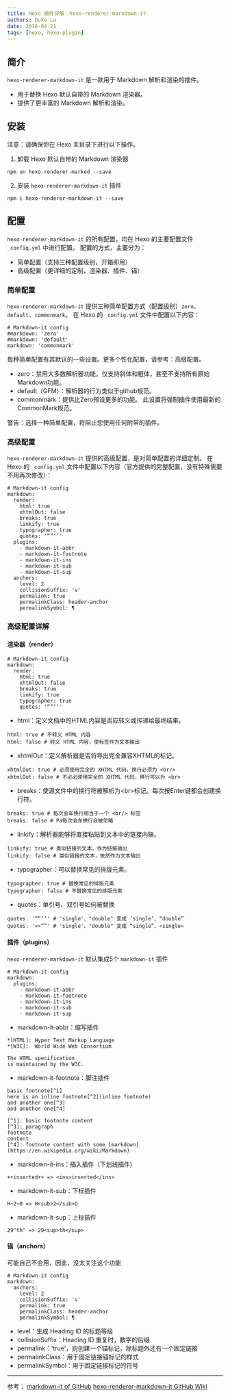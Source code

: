 ```yaml
---
title: Hexo 插件详解：hexo-renderer-markdown-it
authors: Duke Lu
date: 2018-04-21
tags: [hexo, hexo-plugin]
---
```


## 简介
`hexo-renderer-markdown-it` 是一款用于 Markdown 解析和渲染的插件。
- 用于替换 Hexo 默认自带的 Markdown 渲染器。
- 提供了更丰富的 Markdown 解析和渲染。

<!--truncate--> 

## 安装
注意：请确保你在 Hexo 主目录下进行以下操作。
1. 卸载 Hexo 默认自带的 Markdown 渲染器
```
npm un hexo-renderer-marked --save
```
2. 安装 `hexo-renderer-markdown-it` 插件
```
npm i hexo-renderer-markdown-it --save
```

## 配置
`hexo-renderer-markdown-it` 的所有配置，均在 Hexo 的主要配置文件 `_config.yml` 中进行配置。
配置的方式，主要分为：
- 简单配置（支持三种配置级别，开箱即用）
- 高级配置（更详细的定制，渲染器、插件、锚）

### 简单配置
`hexo-renderer-markdown-it` 提供三种简单配置方式（配置级别）`zero`、`default`、`commonmark`。
在 Hexo 的 `_config.yml` 文件中配置以下内容：
```
# Markdown-it config
#markdown: 'zero'
#markdown: 'default'
markdown: 'commonmark'
```
每种简单配置有其默认的一些设置。更多个性化配置，请参考：高级配置。
- zero：禁用大多数解析器功能。仅支持斜体和粗体，甚至不支持所有原始Markdown功能。
- default（GFM）：解析器的行为类似于github规范。
- commonmark：提供比Zero预设更多的功能。 此设置将强制插件使用最新的CommonMark规范。

警告：选择一种简单配置，将阻止您使用任何附带的插件。

### 高级配置
`hexo-renderer-markdown-it` 提供的高级配置，是对简单配置的详细定制。
在 Hexo 的 `_config.yml` 文件中配置以下内容（官方提供的完整配置，没有特殊需要不用再次修改）：
```
# Markdown-it config
markdown:
  render:
    html: true
    xhtmlOut: false
    breaks: true
    linkify: true
    typographer: true
    quotes: '“”‘’'
  plugins:
    - markdown-it-abbr
    - markdown-it-footnote
    - markdown-it-ins
    - markdown-it-sub
    - markdown-it-sup
  anchors:
    level: 2
    collisionSuffix: 'v'
    permalink: true
    permalinkClass: header-anchor
    permalinkSymbol: ¶
```

### 高级配置详解
#### 渲染器（render）
```
# Markdown-it config
markdown:
  render:
    html: true
    xhtmlOut: false
    breaks: true
    linkify: true
    typographer: true
    quotes: '“”‘’'
```
- html：定义文档中的HTML内容是否应转义或传递给最终结果。
```
html: true # 不转义 HTML 内容
html: false # 转义 HTML 内容，使标签作为文本输出
```

- xhtmlOut：定义解析器是否将导出完全兼容XHTML的标记。
```
xhtmlOut: true # 必须使用完全的 XHTML 代码，换行必须为 <br/>
xhtmlOut: false # 不必必使用完全的 XHTML 代码，换行可以为 <br>
```
- breaks：使源文件中的换行符被解析为&lt;br&gt;标记。每次按Enter键都会创建换行符。
```
breaks: true # 每次会车换行相当于一个 <br/> 标签
breaks: false # Pa每次会车换行会被忽略
```
- linkify：解析器能够将直接粘贴到文本中的链接内联。
```
linkify: true # 类似链接的文本，作为链接输出
linkify: false # 类似链接的文本，依然作为文本输出
```
- typographer：可以替换常见的排版元素。
```
typographer: true # 替换常见的排版元素
typographer: false # 不替换常见的排版元素
```
- quotes：单引号、双引号如何被替换
```
quotes: '“”‘’' # 'single'、"double" 变成 ‘single’、“double”
quotes: '«»“”' # 'single'、"double" 变成 “single”、«single»
```

#### 插件（plugins）
`hexo-renderer-markdown-it` 默认集成5个 `markdown-it` 插件
```
# Markdown-it config
markdown:
  plugins:
    - markdown-it-abbr
    - markdown-it-footnote
    - markdown-it-ins
    - markdown-it-sub
    - markdown-it-sup
```
- markdown-it-abbr：缩写插件
```
*[HTML]: Hyper Text Markup Language
*[W3C]:  World Wide Web Consortium

The HTML specification
is maintained by the W3C.
```
- markdown-it-footnote：脚注插件
```
basic footnote[^1]
here is an inline footnote[^2](inline footnote)
and another one[^3]
and another one[^4]

[^1]: basic footnote content
[^3]: paragraph
footnote
content
[^4]: footnote content with some [markdown](https://en.wikipedia.org/wiki/Markdown)
```
- markdown-it-ins：插入插件（下划线插件）
```
++inserted++ => <ins>inserted</ins>
```
- markdown-it-sub：下标插件
```
H~2~0 => H<sub>2</sub>O
```
- markdown-it-sup：上标插件
```
29^th^ => 29<sup>th</sup>
```

#### 锚（anchors）
可能自己不会用，因此，没太关注这个功能
```
# Markdown-it config
markdown:
  anchors:
    level: 2
    collisionSuffix: 'v'
    permalink: true
    permalinkClass: header-anchor
    permalinkSymbol: ¶
```
- level：生成 Heading ID 的标题等级
- collisionSuffix：Heading ID 重复时，数字的后缀
- permalink：'true'，则创建一个锚标记，除标题外还有一个固定链接
- permalinkClass：用于固定链接锚标记的样式
- permalinkSymbol：用于固定链接标记的符号

- - -

参考：
[markdown-it of GitHub](https://github.com/markdown-it)
[hexo-renderer-markdown-it GitHub Wiki](https://github.com/hexojs/hexo-renderer-markdown-it/wiki)